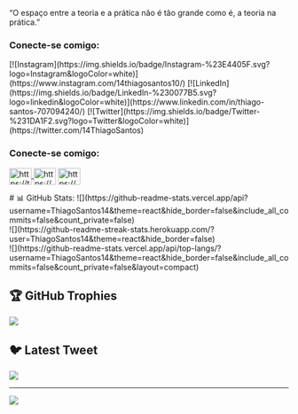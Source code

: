 “O espaço entre a teoria e a prática não é tão grande como é, a teoria na prática.”


<h3 align="left">Conecte-se comigo:</h3>
[![Instagram](https://img.shields.io/badge/Instagram-%23E4405F.svg?logo=Instagram&logoColor=white)](https://www.instagram.com/14thiagosantos10/) [![LinkedIn](https://img.shields.io/badge/LinkedIn-%230077B5.svg?logo=linkedin&logoColor=white)](https://www.linkedin.com/in/thiago-santos-707094240/) [![Twitter](https://img.shields.io/badge/Twitter-%231DA1F2.svg?logo=Twitter&logoColor=white)](https://twitter.com/14ThiagoSantos) 

<h3 align="left">Conecte-se comigo:</h3>
<p align="left">
<a href="https://twitter.com/https://twitter.com/14thiagosantos" target="blank"><img align="center" src="https://raw.githubusercontent.com/rahuldkjain /github-profile-readme-generator/master/src/images/icons/Social/twitter.svg" alt="https://twitter.com/14thiagosantos" height="30" width="40" /></ a>
<a href="https://linkedin.com/in/https://www.linkedin.com/in/thiago-santos-707094240/" target="blank"><img align="center" src ="https://raw.githubusercontent.com/rahuldkjain/github-profile-readme-generator/master/src/images/icons/Social/linked-in-alt.svg" alt="https://www.linkedin .com/in/thiago-santos-707094240/" height="30" width="40" /></a>
<a href="https://instagram.com/https://www.instagram.com/14thiagosantos10/" target="blank"><img align="center" src="https://raw.githubusercontent. com/rahuldkjain/github-profile-readme-generator/master/src/images/icons/Social/instagram.svg" alt="https://www.instagram.com/14thiagosantos10/" height="30" width=" 40" /></a>
</p>
# 📊 GitHub Stats:
![](https://github-readme-stats.vercel.app/api?username=ThiagoSantos14&theme=react&hide_border=false&include_all_commits=false&count_private=false)<br/>
![](https://github-readme-streak-stats.herokuapp.com/?user=ThiagoSantos14&theme=react&hide_border=false)<br/>
![](https://github-readme-stats.vercel.app/api/top-langs/?username=ThiagoSantos14&theme=react&hide_border=false&include_all_commits=false&count_private=false&layout=compact)

## 🏆 GitHub Trophies
![](https://github-profile-trophy.vercel.app/?username=ThiagoSantos14&theme=gitdimmed&no-frame=false&no-bg=true&margin-w=4)

## 🐦 Latest Tweet
[![](https://gtce.itsvg.in/api?username=https://twitter.com/14ThiagoSantos/)](https://github.com/VishwaGauravIn/github-twitter-card-embed)

---
[![](https://visitcount.itsvg.in/api?id=ThiagoSantos14&icon=0&color=0)](https://visitcount.itsvg.in)

<!-- Proudly created with GPRM ( https://gprm.itsvg.in ) -->
